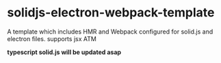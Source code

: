# solidjs-electron-webpack-template
A template which includes HMR and Webpack configured for solid.js and electron files. 
supports jsx ATM 

**typescript solid.js will be updated asap**
